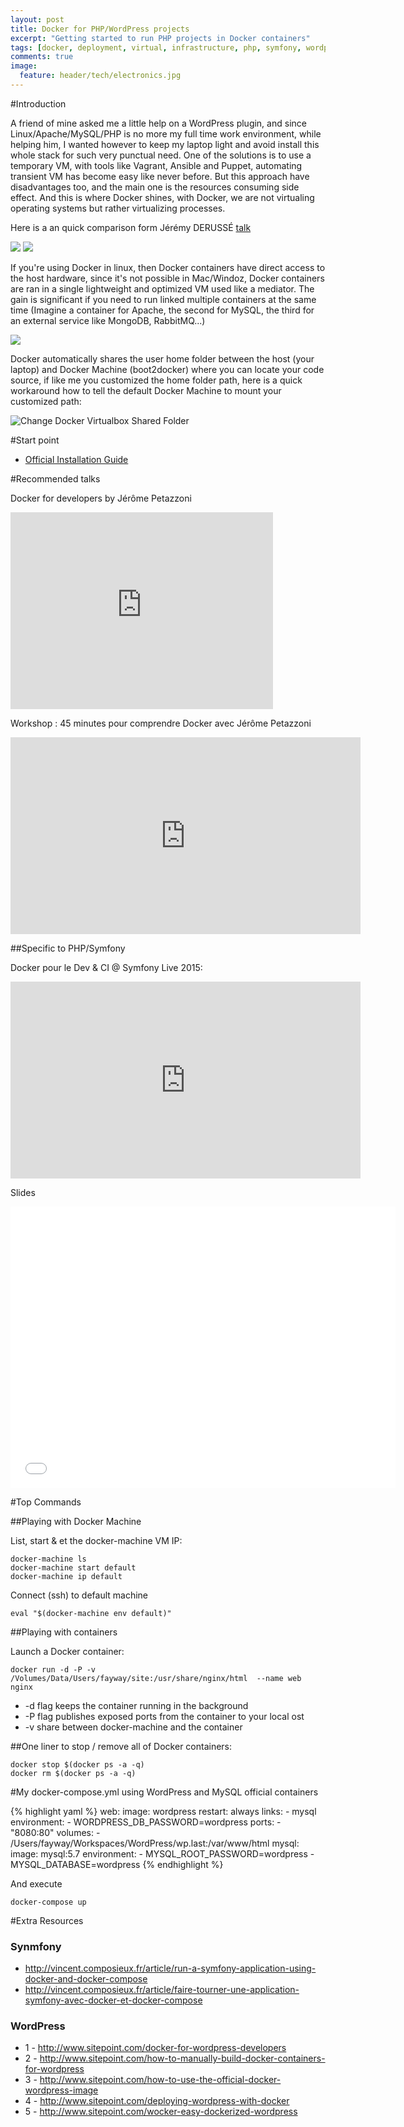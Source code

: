 ```yaml
---
layout: post
title: Docker for PHP/WordPress projects
excerpt: "Getting started to run PHP projects in Docker containers"
tags: [docker, deployment, virtual, infrastructure, php, symfony, wordpress, eng]
comments: true
image:
  feature: header/tech/electronics.jpg
---
```


#Introduction

A friend of mine asked me a little help on a WordPress plugin, and since Linux/Apache/MySQL/PHP is no more my full time work environment, while helping him, I wanted however to keep my laptop light and avoid install this whole stack for such very punctual need. One of the solutions is to use a temporary VM, with tools like Vagrant, Ansible and Puppet, automating transient VM has become easy like never before. But this approach have disadvantages too, and the main one is the resources consuming side effect. And this is where Docker shines, with Docker, we are not virtualing operating systems but rather virtualizing processes.

Here is a an quick comparison form Jérémy DERUSSÉ <a href="#specific-to-phpsymfony">talk</a>

<img src="/images/2015/docker/vm-vs-docker.png" />

<img src="/images/2015/docker/vm-vs-docker-perfs.png" />


If you're using Docker in linux, then Docker containers have direct access to the host hardware, since it's not possible in Mac/Windoz, Docker containers are ran in a single lightweight and optimized VM used like a mediator. The gain is significant if you need to run linked multiple containers at the same time (Imagine a container for Apache, the second for MySQL, the third for an external service like MongoDB, RabbitMQ...)

<img src="/images/2015/docker/boot2docker.png" />

Docker automatically shares the user home folder between the host (your laptop) and Docker Machine (boot2docker) where you can locate your code source, if like me you customized the home folder path, here is a quick workaround how to tell the default Docker Machine to mount your customized path: 

<img src="/images/2015/docker/docker-virtualbox-shared-folder.png" alt="Change Docker Virtualbox Shared Folder" />

#Start point

- <a href="https://docs.docker.com/installation/mac/">Official Installation Guide</a>

#Recommended talks

Docker for developers by Jérôme Petazzoni
<iframe width="420" height="315" src="https://www.youtube.com/embed/FdkNAjjO5yQ" frameborder="0" allowfullscreen></iframe>
<br />


Workshop : 45 minutes pour comprendre Docker avec Jérôme Petazzoni
<iframe width="560" height="315" src="https://www.youtube.com/embed/bXSC3-mrgWA" frameborder="0" allowfullscreen></iframe>

##Specific to PHP/Symfony

Docker pour le Dev & CI @ Symfony Live 2015: 
<iframe width="560" height="315" src="https://www.youtube.com/embed/G_msP7OqTLU" frameborder="0" allowfullscreen></iframe>
<br />

Slides
<iframe src="//slides.com/jeremyderusse/docker-dev/embed" width="616" height="450" scrolling="no" frameborder="0" webkitallowfullscreen mozallowfullscreen allowfullscreen></iframe>
<br />

#Top Commands

##Playing with Docker Machine

List, start & et the docker-machine VM IP:


```
docker-machine ls
docker-machine start default
docker-machine ip default
```

Connect (ssh) to default machine

```
eval "$(docker-machine env default)"
```

##Playing with containers

Launch a Docker container:

```
docker run -d -P -v /Volumes/Data/Users/fayway/site:/usr/share/nginx/html  --name web nginx
```

* -d flag keeps the container running in the background 
* -P flag publishes exposed ports from the container to your local ost
* -v share between docker-machine and the container


##One liner to stop / remove all of Docker containers:

```
docker stop $(docker ps -a -q)
docker rm $(docker ps -a -q)
```

#My docker-compose.yml using WordPress and MySQL official containers

{% highlight yaml %}
web:
    image: wordpress
    restart: always
    links:
     - mysql
    environment:
     - WORDPRESS_DB_PASSWORD=wordpress
    ports:
     - "8080:80"
    volumes:
     - /Users/fayway/Workspaces/WordPress/wp.last:/var/www/html
mysql:
    image: mysql:5.7
    environment:
     - MYSQL_ROOT_PASSWORD=wordpress
     - MYSQL_DATABASE=wordpress
{% endhighlight %}

And execute

```
docker-compose up
```


#Extra Resources

### Synmfony

- http://vincent.composieux.fr/article/run-a-symfony-application-using-docker-and-docker-compose
- http://vincent.composieux.fr/article/faire-tourner-une-application-symfony-avec-docker-et-docker-compose


### WordPress

- 1 - http://www.sitepoint.com/docker-for-wordpress-developers
- 2 - http://www.sitepoint.com/how-to-manually-build-docker-containers-for-wordpress
- 3 - http://www.sitepoint.com/how-to-use-the-official-docker-wordpress-image
- 4 - http://www.sitepoint.com/deploying-wordpress-with-docker
- 5 - http://www.sitepoint.com/wocker-easy-dockerized-wordpress





